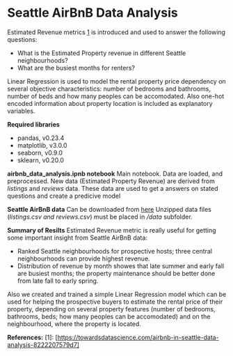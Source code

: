 # Seattle AirBnB Data Analysis

Estimated Revenue metrics [1](https://towardsdatascience.com/airbnb-in-seattle-data-analysis-8222207579d7) is introduced and used to answer the following questions:
- What is the Estimated Property revenue in different Seattle neighbourhoods?
- What are the busiest months for renters?

Linear Regression is used to model the rental property price dependency on several objective characteristics:
number of bedrooms and bathrooms, number of beds and how many peoples can be accomodated.
Also one-hot encoded information about property location is included as explanatory variables. 


**Required libraries** 
- pandas, v0.23.4
- matplotlib, v3.0.0
- seaborn, v0.9.0
- sklearn, v0.20.0

**airbnb_data_analysis.ipnb notebook**
Main notebook. Data are loaded, and preprocessed.
New data (Estimated Property Revenue) are derived from *listings* and *reviews* data.
These data are used to get a answers on stated questions and create a predicive model

**Seattle AirBnB data**
Can be downloaded from [here](https://www.kaggle.com/airbnb/seattle)
Unzipped data files (*listings.csv and reviews.csv*) must be placed in */data* subfolder.

**Summary of Resilts**
Estimated Revenue metric is really useful for getting some important insight from Seattle AirBnB data:

- Ranked Seattle neighbourhoods for prospective hosts; three central neighbourhoods can provide highest revenue. 
- Distribution of revenue by month showes that late summer and early fall are busiest months; the property maintenance should be better done from late fall to early spring.   

Also we created and trained a simple Linear Regression model which can be used for helping the prospective buyers to estimate the rental price of their property, depending on several property features (number of bedrooms, bathrooms, beds; how many peoples can be accomodated) and on the neighbourhood, where the property is located.
 
**References:**
[1]: [https://towardsdatascience.com/airbnb-in-seattle-data-analysis-8222207579d7]

